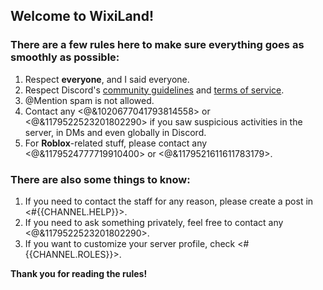 ## Welcome to WixiLand!

### There are a few rules here to make sure everything goes as smoothly as possible:
1. Respect **everyone**, and I said everyone.
2. Respect Discord's [community guidelines](<https://discord.com/guidelines>) and [terms of service](<https://discord.com/terms>).
3. \@Mention spam is not allowed.
4. Contact any <@&1020677041793814558> or <@&1179522523201802290> if you saw suspicious activities in the server, in DMs and even globally in Discord.
5. For **Roblox**-related stuff, please contact any <@&1179524777719910400> or <@&1179521611611783179>.

### There are also some things to know:
1. If you need to contact the staff for any reason, please create a post in <#{{CHANNEL.HELP}}>.
2. If you need to ask something privately, feel free to contact any <@&1179522523201802290>.
3. If you want to customize your server profile, check <#{{CHANNEL.ROLES}}>.

**Thank you for reading the rules!**